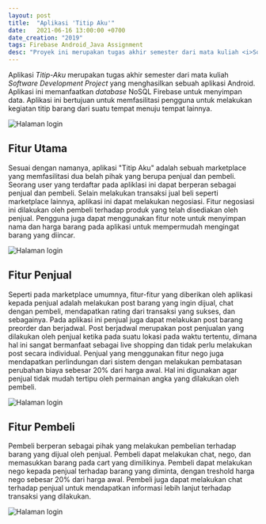 ```yaml
---
layout: post
title:  "Aplikasi 'Titip Aku'"
date:   2021-06-16 13:00:00 +0700
date_creation: "2019"
tags: Firebase Android_Java Assignment
desc: "Proyek ini merupakan tugas akhir semester dari mata kuliah <i>Software Development Project</i> (SDP) yang mengangkat topik jasa penitipan barang dengan nama <b>'Titip Aku'</b>, yang berbasis Android Java."
---
```


Aplikasi *Titip-Aku* merupakan tugas akhir semester dari mata kuliah *Software Development Project* yang menghasilkan sebuah aplikasi Android. Aplikasi ini memanfaatkan *database* NoSQL Firebase untuk menyimpan data.  Aplikasi ini bertujuan untuk memfasilitasi pengguna untuk melakukan kegiatan titip barang dari suatu tempat menuju tempat lainnya.

<!-- SS Home -->
<img alt="Halaman login" src="{{site.url}}/assets/titipaku-sdp/home.jpg" class="img-fluid"> 

<!-- fitur utama -->
## Fitur Utama

Sesuai dengan namanya, aplikasi "Titip Aku" adalah sebuah marketplace yang memfasilitasi dua belah pihak yang berupa penjual dan pembeli. Seorang user yang terdaftar pada apliklasi ini dapat berperan sebagai penjual dan pembeli. Selain melakukan transaksi jual beli seperti marketplace lainnya, aplikasi ini dapat melakukan negosiasi. Fitur negosiasi ini dilakukan oleh pembeli terhadap produk yang telah disediakan oleh penjual. Pengguna juga dapat menggunakan fitur note untuk menyimpan nama dan harga barang pada aplikasi untuk mempermudah mengingat barang yang diincar. 

<!-- SS Nego -->
<img alt="Halaman login" src="{{site.url}}/assets/titipaku-sdp/dinego.jpg" class="img-fluid"> 

<!-- fitur penjual -->
## Fitur Penjual

Seperti pada marketplace umumnya, fitur-fitur yang diberikan oleh aplikasi kepada penjual adalah melakukan post barang yang ingin dijual, chat dengan pembeli, mendapatkan rating dari transaksi yang sukses, dan sebagainya. Pada aplikasi ini penjual juga dapat melakukan post barang preorder dan berjadwal. Post berjadwal merupakan post penjualan yang dilakukan oleh penjual ketika pada suatu lokasi pada waktu tertentu, dimana hal ini sangat bermanfaat sebagai live shopping dan tidak perlu melakukan post secara individual. Penjual yang menggunakan fitur nego juga mendapatkan perlindungan dari sistem dengan melakukan pembatasan perubahan biaya sebesar 20% dari harga awal. Hal ini digunakan agar penjual tidak mudah tertipu oleh permainan angka yang dilakukan oleh pembeli. 

<!-- SS post penjual -->
<img alt="Halaman login" src="{{site.url}}/assets/titipaku-sdp/onsale.jpg" class="img-fluid"> 

<!-- fitur pembeli -->
## Fitur Pembeli
Pembeli berperan sebagai pihak yang melakukan pembelian terhadap barang yang dijual oleh penjual. Pembeli dapat melakukan chat, nego, dan memasukkan barang pada cart yang dimilikinya. Pembeli dapat melakukan nego kepada penjual terhadap barang yang diminta, dengan treshold harga nego sebesar 20% dari harga awal. Pembeli juga dapat melakukan chat terhadap penjual untuk mendapatkan informasi lebih lanjut terhadap transaksi yang dilakukan. 

<!-- SS post pembeli -->
<img alt="Halaman login" src="{{site.url}}/assets/titipaku-sdp/pembelian.jpg" class="img-fluid"> 